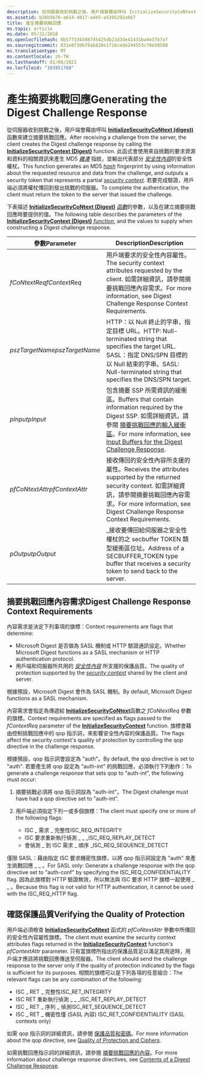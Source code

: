 ```yaml
---
description: 從伺服器收到挑戰之後，用戶端會藉由呼叫 InitializeSecurityCoNtext (Digest) 函數來建立摘要挑戰回應。
ms.assetid: b26b5676-a614-4017-a4e5-a5395292a667
title: 產生摘要挑戰回應
ms.topic: article
ms.date: 05/31/2018
ms.openlocfilehash: 8b577334348745425db23d3de41431ba4e37b7af
ms.sourcegitcommit: 831e8f3db78ab820e1710cede244553c70e50500
ms.translationtype: MT
ms.contentlocale: zh-TW
ms.lasthandoff: 01/08/2021
ms.locfileid: "103851760"
---
```

# <a name="generating-the-digest-challenge-response"></a><span data-ttu-id="724cf-103">產生摘要挑戰回應</span><span class="sxs-lookup"><span data-stu-id="724cf-103">Generating the Digest Challenge Response</span></span>

<span data-ttu-id="724cf-104">從伺服器收到挑戰之後，用戶端會藉由呼叫 [**InitializeSecurityCoNtext (digest)**](/windows/win32/api/sspi/nf-sspi-initializesecuritycontexta) 函數來建立摘要挑戰回應。</span><span class="sxs-lookup"><span data-stu-id="724cf-104">After receiving a challenge from the server, the client creates the Digest challenge response by calling the [**InitializeSecurityContext (Digest)**](/windows/win32/api/sspi/nf-sspi-initializesecuritycontexta) function.</span></span> <span data-ttu-id="724cf-105">此函式會使用來自挑戰的要求資源和資料的相關資訊來產生 MD5 [*雜湊*](/windows/desktop/SecGloss/h-gly) 指紋，並輸出代表部分 [*安全性內容*](/windows/desktop/SecGloss/s-gly)的安全性權杖。</span><span class="sxs-lookup"><span data-stu-id="724cf-105">This function generates an MD5 [*hash*](/windows/desktop/SecGloss/h-gly) fingerprint by using information about the requested resource and data from the challenge, and outputs a security token that represents a partial [*security context*](/windows/desktop/SecGloss/s-gly).</span></span> <span data-ttu-id="724cf-106">若要完成驗證，用戶端必須將權杖傳回到發出挑戰的伺服器。</span><span class="sxs-lookup"><span data-stu-id="724cf-106">To complete the authentication, the client must return the token to the server that issued the challenge.</span></span>

<span data-ttu-id="724cf-107">下表描述 [**InitializeSecurityCoNtext (Digest)**](/windows/win32/api/sspi/nf-sspi-initializesecuritycontexta) [*函數*](/windows/desktop/SecGloss/c-gly)的參數，以及在建立摘要挑戰回應時要提供的值。</span><span class="sxs-lookup"><span data-stu-id="724cf-107">The following table describes the parameters of the [**InitializeSecurityContext (Digest)**](/windows/win32/api/sspi/nf-sspi-initializesecuritycontexta) [*function*](/windows/desktop/SecGloss/c-gly), and the values to supply when constructing a Digest challenge response.</span></span>



| <span data-ttu-id="724cf-108">參數</span><span class="sxs-lookup"><span data-stu-id="724cf-108">Parameter</span></span>                  | <span data-ttu-id="724cf-109">Description</span><span class="sxs-lookup"><span data-stu-id="724cf-109">Description</span></span>                                                                                                                                                                                               |
|----------------------------|-----------------------------------------------------------------------------------------------------------------------------------------------------------------------------------------------------------|
| <span data-ttu-id="724cf-110">*fCoNtextReq*</span><span class="sxs-lookup"><span data-stu-id="724cf-110">*fContextReq*</span></span><br/>   | <span data-ttu-id="724cf-111">用戶端要求的安全性內容屬性。</span><span class="sxs-lookup"><span data-stu-id="724cf-111">The security context attributes requested by the client.</span></span> <span data-ttu-id="724cf-112">如需詳細資訊，請參閱摘要挑戰回應內容需求。</span><span class="sxs-lookup"><span data-stu-id="724cf-112">For more information, see Digest Challenge Response Context Requirements.</span></span><br/>                                                             |
| <span data-ttu-id="724cf-113">*pszTargetName*</span><span class="sxs-lookup"><span data-stu-id="724cf-113">*pszTargetName*</span></span><br/> | <span data-ttu-id="724cf-114">HTTP：以 Null 終止的字串，指定目標 URL。</span><span class="sxs-lookup"><span data-stu-id="724cf-114">HTTP: Null-terminated string that specifies the target URL.</span></span><br/> <span data-ttu-id="724cf-115">SASL：指定 DNS/SPN 目標的以 Null 結束的字串。</span><span class="sxs-lookup"><span data-stu-id="724cf-115">SASL: Null-terminated string that specifies the DNS/SPN target.</span></span><br/>                                                         |
| <span data-ttu-id="724cf-116">*pInput*</span><span class="sxs-lookup"><span data-stu-id="724cf-116">*pInput*</span></span><br/>        | <span data-ttu-id="724cf-117">包含摘要 SSP 所需資訊的緩衝區。</span><span class="sxs-lookup"><span data-stu-id="724cf-117">Buffers that contain information required by the Digest SSP.</span></span> <span data-ttu-id="724cf-118">如需詳細資訊，請參閱 [摘要挑戰回應的輸入緩衝區](input-buffers-for-the-digest-challenge-response.md)。</span><span class="sxs-lookup"><span data-stu-id="724cf-118">For more information, see [Input Buffers for the Digest Challenge Response](input-buffers-for-the-digest-challenge-response.md).</span></span><br/> |
| <span data-ttu-id="724cf-119">*pfCoNtextAttr*</span><span class="sxs-lookup"><span data-stu-id="724cf-119">*pfContextAttr*</span></span><br/> | <span data-ttu-id="724cf-120">接收傳回的安全性內容所支援的屬性。</span><span class="sxs-lookup"><span data-stu-id="724cf-120">Receives the attributes supported by the returned security context.</span></span> <span data-ttu-id="724cf-121">如需詳細資訊，請參閱摘要挑戰回應內容需求。</span><span class="sxs-lookup"><span data-stu-id="724cf-121">For more information, see Digest Challenge Response Context Requirements.</span></span><br/>                                                  |
| <span data-ttu-id="724cf-122">*pOutput*</span><span class="sxs-lookup"><span data-stu-id="724cf-122">*pOutput*</span></span><br/>       | <span data-ttu-id="724cf-123">\_接收要傳回給伺服器之安全性權杖的之 secbuffer TOKEN 類型緩衝區位址。</span><span class="sxs-lookup"><span data-stu-id="724cf-123">Address of a SECBUFFER\_TOKEN type buffer that receives a security token to send back to the server.</span></span><br/>                                                                                           |



 

## <a name="digest-challenge-response-context-requirements"></a><span data-ttu-id="724cf-124">摘要挑戰回應內容需求</span><span class="sxs-lookup"><span data-stu-id="724cf-124">Digest Challenge Response Context Requirements</span></span>

<span data-ttu-id="724cf-125">內容需求是決定下列事項的旗標：</span><span class="sxs-lookup"><span data-stu-id="724cf-125">Context requirements are flags that determine:</span></span>

-   <span data-ttu-id="724cf-126">Microsoft Digest 是否做為 SASL 機制或 HTTP 驗證通訊協定。</span><span class="sxs-lookup"><span data-stu-id="724cf-126">Whether Microsoft Digest functions as a SASL mechanism or HTTP authentication protocol.</span></span>
-   <span data-ttu-id="724cf-127">用戶端和伺服器所共用的 [*安全性內容*](/windows/desktop/SecGloss/s-gly) 所支援的保護品質。</span><span class="sxs-lookup"><span data-stu-id="724cf-127">The quality of protection supported by the [*security context*](/windows/desktop/SecGloss/s-gly) shared by the client and server.</span></span>

<span data-ttu-id="724cf-128">根據預設，Microsoft Digest 會作為 SASL 機制。</span><span class="sxs-lookup"><span data-stu-id="724cf-128">By default, Microsoft Digest functions as a SASL mechanism.</span></span>

<span data-ttu-id="724cf-129">內容需求會指定為傳遞給 [**InitializeSecurityCoNtext**](/windows/win32/api/sspi/nf-sspi-initializesecuritycontexta)函數之 *fCoNtextReq* 參數的旗標。</span><span class="sxs-lookup"><span data-stu-id="724cf-129">Context requirements are specified as flags passed to the *fContextReq* parameter of the [**InitializeSecurityContext**](/windows/win32/api/sspi/nf-sspi-initializesecuritycontexta) function.</span></span> <span data-ttu-id="724cf-130">旗標會藉由控制挑戰回應中的 qop 指示詞，來影響安全性內容的保護品質。</span><span class="sxs-lookup"><span data-stu-id="724cf-130">The flags affect the security context's quality of protection by controlling the qop directive in the challenge response.</span></span>

<span data-ttu-id="724cf-131">根據預設，qop 指示詞會設定為 "auth"。</span><span class="sxs-lookup"><span data-stu-id="724cf-131">By default, the qop directive is set to "auth".</span></span> <span data-ttu-id="724cf-132">若要產生將 qop 設定為 "auth-int" 的挑戰回應，必須執行下列動作：</span><span class="sxs-lookup"><span data-stu-id="724cf-132">To generate a challenge response that sets qop to "auth-int", the following must occur:</span></span>

1.  <span data-ttu-id="724cf-133">摘要挑戰必須將 qop 指示詞設為 "auth-int"。</span><span class="sxs-lookup"><span data-stu-id="724cf-133">The Digest challenge must have had a qop directive set to "auth-int".</span></span>
2.  <span data-ttu-id="724cf-134">用戶端必須指定下列一或多個旗標：</span><span class="sxs-lookup"><span data-stu-id="724cf-134">The client must specify one or more of the following flags:</span></span>

    -   <span data-ttu-id="724cf-135">ISC \_ 需求 \_ 完整性</span><span class="sxs-lookup"><span data-stu-id="724cf-135">ISC\_REQ\_INTEGRITY</span></span>
    -   <span data-ttu-id="724cf-136">ISC 要求重新執行偵測 \_ \_ \_</span><span class="sxs-lookup"><span data-stu-id="724cf-136">ISC\_REQ\_REPLAY\_DETECT</span></span>
    -   <span data-ttu-id="724cf-137">會偵測 \_ 到 ISC 需求 \_ 順序 \_</span><span class="sxs-lookup"><span data-stu-id="724cf-137">ISC\_REQ\_SEQUENCE\_DETECT</span></span>

<span data-ttu-id="724cf-138">僅限 SASL：藉由指定 ISC 要求機密性旗標，以將 qop 指示詞設定為 "auth" 來產生挑戰回應 \_ \_ 。</span><span class="sxs-lookup"><span data-stu-id="724cf-138">For SASL only: Generate a challenge response with the qop directive set to "auth-conf" by specifying the ISC\_REQ\_CONFIDENTIALITY flag.</span></span> <span data-ttu-id="724cf-139">因為此旗標對 HTTP 驗證無效，所以無法與 ISC 要求 HTTP 旗標一起使用 \_ \_ 。</span><span class="sxs-lookup"><span data-stu-id="724cf-139">Because this flag is not valid for HTTP authentication, it cannot be used with the ISC\_REQ\_HTTP flag.</span></span>

## <a name="verifying-the-quality-of-protection"></a><span data-ttu-id="724cf-140">確認保護品質</span><span class="sxs-lookup"><span data-stu-id="724cf-140">Verifying the Quality of Protection</span></span>

<span data-ttu-id="724cf-141">用戶端必須檢查 [**InitializeSecurityCoNtext**](/windows/win32/api/sspi/nf-sspi-initializesecuritycontexta) 函式的 *pfCoNtextAttr* 參數中所傳回的安全性內容屬性旗標。</span><span class="sxs-lookup"><span data-stu-id="724cf-141">The client must examine the security context attributes flags returned in the [**InitializeSecurityContext**](/windows/win32/api/sspi/nf-sspi-initializesecuritycontexta) function's *pfContextAttr* parameter.</span></span> <span data-ttu-id="724cf-142">只有當旗標所指出的保護品質足以滿足其用途時，用戶端才應該將挑戰回應傳送至伺服器。</span><span class="sxs-lookup"><span data-stu-id="724cf-142">The client should send the challenge response to the server only if the quality of protection indicated by the flags is sufficient for its purposes.</span></span> <span data-ttu-id="724cf-143">相關的旗標可以是下列各項的任意組合：</span><span class="sxs-lookup"><span data-stu-id="724cf-143">The relevant flags can be any combination of the following:</span></span>

-   <span data-ttu-id="724cf-144">ISC \_ RET \_ 完整性</span><span class="sxs-lookup"><span data-stu-id="724cf-144">ISC\_RET\_INTEGRITY</span></span>
-   <span data-ttu-id="724cf-145">ISC RET 重新執行偵測 \_ \_ \_</span><span class="sxs-lookup"><span data-stu-id="724cf-145">ISC\_RET\_REPLAY\_DETECT</span></span>
-   <span data-ttu-id="724cf-146">ISC \_ RET \_ 序列 \_ 偵測</span><span class="sxs-lookup"><span data-stu-id="724cf-146">ISC\_RET\_SEQUENCE\_DETECT</span></span>
-   <span data-ttu-id="724cf-147">ISC \_ RET \_ 機密性僅 (SASL 內容) </span><span class="sxs-lookup"><span data-stu-id="724cf-147">ISC\_RET\_CONFIDENTIALITY (SASL contexts only)</span></span>

<span data-ttu-id="724cf-148">如需 qop 指示詞的詳細資訊，請參閱 [保護品質和密碼](quality-of-protection-and-ciphers.md)。</span><span class="sxs-lookup"><span data-stu-id="724cf-148">For more information about the qop directive, see [Quality of Protection and Ciphers](quality-of-protection-and-ciphers.md).</span></span>

<span data-ttu-id="724cf-149">如需挑戰回應指示詞的詳細資訊，請參閱 [摘要挑戰回應的內容](contents-of-a-digest-challenge-response.md)。</span><span class="sxs-lookup"><span data-stu-id="724cf-149">For more information about challenge response directives, see [Contents of a Digest Challenge Response](contents-of-a-digest-challenge-response.md).</span></span>

 

